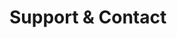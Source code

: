 <!-- Space: ZshSlack -->
<!-- Parent: Project -->
<!-- Title: Support -->

<!-- Label: Support and Contact -->
<!-- Include: docs/disclaimer.md -->
<!-- Include: ac:toc -->

# Support & Contact
